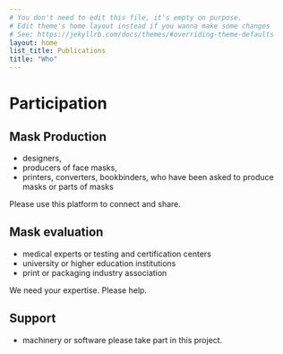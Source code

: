 ```yaml
---
# You don't need to edit this file, it's empty on purpose.
# Edit theme's home layout instead if you wanna make some changes
# See: https://jekyllrb.com/docs/themes/#overriding-theme-defaults
layout: home
list_title: Publications
title: "Who"
---
```


# Participation

## Mask Production

- designers,
- producers of face masks,
- printers, converters, bookbinders, who have been asked to produce masks or parts of masks

Please use this platform to connect and share.

## Mask evaluation
- medical experts or testing and certification centers
- university or higher education institutions
- print or packaging industry association

We need your expertise. Please help.

## Support

- machinery or software
please take part in this project.

